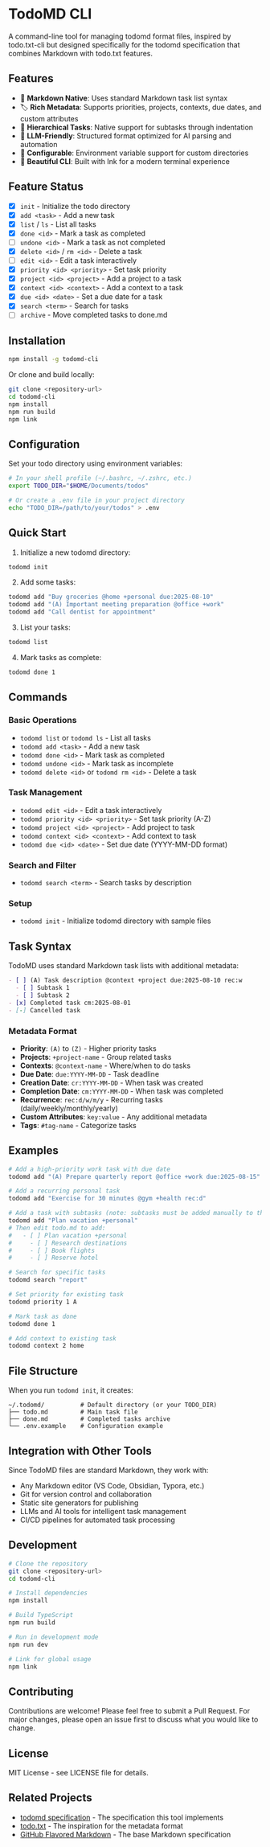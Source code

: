 # TodoMD CLI

A command-line tool for managing todomd format files, inspired by todo.txt-cli but designed specifically for the todomd specification that combines Markdown with todo.txt features.

## Features

- 📝 **Markdown Native**: Uses standard Markdown task list syntax
- 🏷️ **Rich Metadata**: Supports priorities, projects, contexts, due dates, and custom attributes
- 🌳 **Hierarchical Tasks**: Native support for subtasks through indentation
- 🤖 **LLM-Friendly**: Structured format optimized for AI parsing and automation
- 🔧 **Configurable**: Environment variable support for custom directories
- 🎨 **Beautiful CLI**: Built with Ink for a modern terminal experience

## Feature Status

- [x] `init` - Initialize the todo directory
- [x] `add <task>` - Add a new task
- [x] `list` / `ls` - List all tasks
- [x] `done <id>` - Mark a task as completed
- [ ] `undone <id>` - Mark a task as not completed
- [x] `delete <id>` / `rm <id>` - Delete a task
- [ ] `edit <id>` - Edit a task interactively
- [x] `priority <id> <priority>` - Set task priority
- [x] `project <id> <project>` - Add a project to a task
- [x] `context <id> <context>` - Add a context to a task
- [x] `due <id> <date>` - Set a due date for a task
- [x] `search <term>` - Search for tasks
- [ ] `archive` - Move completed tasks to done.md

## Installation

```bash
npm install -g todomd-cli
```

Or clone and build locally:

```bash
git clone <repository-url>
cd todomd-cli
npm install
npm run build
npm link
```

## Configuration

Set your todo directory using environment variables:

```bash
# In your shell profile (~/.bashrc, ~/.zshrc, etc.)
export TODO_DIR="$HOME/Documents/todos"

# Or create a .env file in your project directory
echo "TODO_DIR=/path/to/your/todos" > .env
```

## Quick Start

1. Initialize a new todomd directory:
```bash
todomd init
```

2. Add some tasks:
```bash
todomd add "Buy groceries @home +personal due:2025-08-10"
todomd add "(A) Important meeting preparation @office +work"
todomd add "Call dentist for appointment"
```

3. List your tasks:
```bash
todomd list
```

4. Mark tasks as complete:
```bash
todomd done 1
```

## Commands

### Basic Operations

- `todomd list` or `todomd ls` - List all tasks
- `todomd add <task>` - Add a new task
- `todomd done <id>` - Mark task as completed
- `todomd undone <id>` - Mark task as incomplete
- `todomd delete <id>` or `todomd rm <id>` - Delete a task

### Task Management

- `todomd edit <id>` - Edit a task interactively
- `todomd priority <id> <priority>` - Set task priority (A-Z)
- `todomd project <id> <project>` - Add project to task
- `todomd context <id> <context>` - Add context to task
- `todomd due <id> <date>` - Set due date (YYYY-MM-DD format)

### Search and Filter

- `todomd search <term>` - Search tasks by description

### Setup

- `todomd init` - Initialize todomd directory with sample files

## Task Syntax

TodoMD uses standard Markdown task lists with additional metadata:

```markdown
- [ ] (A) Task description @context +project due:2025-08-10 rec:w
  - [ ] Subtask 1
  - [ ] Subtask 2
- [x] Completed task cm:2025-08-01
- [-] Cancelled task
```

### Metadata Format

- **Priority**: `(A)` to `(Z)` - Higher priority tasks
- **Projects**: `+project-name` - Group related tasks
- **Contexts**: `@context-name` - Where/when to do tasks
- **Due Date**: `due:YYYY-MM-DD` - Task deadline
- **Creation Date**: `cr:YYYY-MM-DD` - When task was created
- **Completion Date**: `cm:YYYY-MM-DD` - When task was completed
- **Recurrence**: `rec:d/w/m/y` - Recurring tasks (daily/weekly/monthly/yearly)
- **Custom Attributes**: `key:value` - Any additional metadata
- **Tags**: `#tag-name` - Categorize tasks

## Examples

```bash
# Add a high-priority work task with due date
todomd add "(A) Prepare quarterly report @office +work due:2025-08-15"

# Add a recurring personal task
todomd add "Exercise for 30 minutes @gym +health rec:d"

# Add a task with subtasks (note: subtasks must be added manually to the file)
todomd add "Plan vacation +personal"
# Then edit todo.md to add:
#   - [ ] Plan vacation +personal
#     - [ ] Research destinations
#     - [ ] Book flights
#     - [ ] Reserve hotel

# Search for specific tasks
todomd search "report"

# Set priority for existing task
todomd priority 1 A

# Mark task as done
todomd done 1

# Add context to existing task
todomd context 2 home
```

## File Structure

When you run `todomd init`, it creates:

```
~/.todomd/          # Default directory (or your TODO_DIR)
├── todo.md         # Main task file
├── done.md         # Completed tasks archive
└── .env.example    # Configuration example
```

## Integration with Other Tools

Since TodoMD files are standard Markdown, they work with:

- Any Markdown editor (VS Code, Obsidian, Typora, etc.)
- Git for version control and collaboration
- Static site generators for publishing
- LLMs and AI tools for intelligent task management
- CI/CD pipelines for automated task processing

## Development

```bash
# Clone the repository
git clone <repository-url>
cd todomd-cli

# Install dependencies
npm install

# Build TypeScript
npm run build

# Run in development mode
npm run dev

# Link for global usage
npm link
```

## Contributing

Contributions are welcome! Please feel free to submit a Pull Request. For major changes, please open an issue first to discuss what you would like to change.

## License

MIT License - see LICENSE file for details.

## Related Projects

- [todomd specification](https://github.com/gasolin/todomd) - The specification this tool implements
- [todo.txt](https://github.com/todotxt/todo.txt) - The inspiration for the metadata format
- [GitHub Flavored Markdown](https://github.github.com/gfm/) - The base Markdown specification
